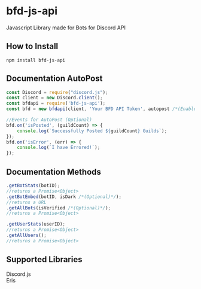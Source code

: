 # bfd-js-api
Javascript Library made for Bots for Discord API

## How to Install
`npm install bfd-js-api`

## Documentation AutoPost
```js
const Discord = require("discord.js");
const client = new Discord.client();
const bfdapi = require('bfd-js-api');
const bfd = new bfdapi(client, 'Your BFD API Token', autopost /*(Enable AutoPost Stats? true or false)*/, intervalValue /*(in Seconds & Default to 30 Mins)*/);

//Events for AutoPost (Optional)
bfd.on('isPosted', (guildCount) => {
	console.log(`Successfully Posted ${guildCount} Guilds`);
});
bfd.on('isError', (err) => {
	console.log(`I have Errored!`);
});
```

## Documentation Methods
```js
.getBotStats(botID);
//returns a Promise<Object>
.getBotEmbed(botID, isDark /*(Optional)*/);
//returns a URL
.getAllBots(isVerified /*(Optional)*/);
//returns a Promise<Object>

.getUserStats(userID);
//returns a Promise<Object>
.getAllUsers();
//returns a Promise<Object>
```

## Supported Libraries 
Discord.js
<br />
Eris